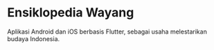 # Ensiklopedia Wayang

Aplikasi Android dan iOS berbasis Flutter, sebagai 
usaha melestarikan budaya Indonesia.
